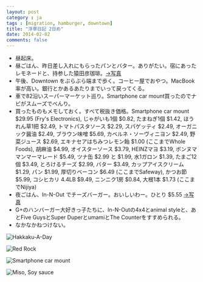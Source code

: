 ```yaml
---
layout: post
category : ja
tags : [migration, hamburger, downtown]
title: "浮草日記 2日め"
date: 2014-02-02
comments: false
---
```


* 昼起床。&nbsp;  
* 昼ごはん、昨日差し入れにもらったパンとバター。ありがたい。宿にあったレモネードと、持参した猿田彦珈琲。[->写真](http://instagram.com/p/j7cikQFDY1/)&nbsp;  
* 午後、Downtown をぶらぶら端まで歩く。コーヒー屋でおやつ。MacBook率が高い。銀行とかあるあたりまでいって戻ってくる。&nbsp;  
* 車で82沿いスーパーマーケット巡り。Smartphone car mount買ったのでナビがスムーズでべんり。 &nbsp;  
* 買ったものもメモしておく。すべて税抜き価格。Smartphone car mount $29.95 (Fry's Electronics), じゃがいも1個 $0.82, たまねぎ1個 $1.42, ほうれん草1把 $2.49, トマトパスタソース $2.29, スパゲッティ $2.49, オーガニック醤油 $2.49, ブラウン味噌 $5.69, カベルネ・ソーヴィニヨン $2.49, 野菜ジュース $2.69, エキナセアはちみつレモン飴 $1.00 (ここまでWhole Foods), 胡麻油 $4.99, オイスターソース $3.79, HEINZマヨ $3.19, ボンヌママンマーマレード $5.49, ツナ缶 $2.99 と $1.99, 水1ガロン $1.39, たまご12個 $3.49, とろけるチーズ $2.99, バター $3.49, カップアイスクリーム $1.29, パン $1.99, 厚切りベーコン $6.49 (ここまでSafeway), かつお節 $5.99, コシヒカリ 4.4LB $9.49, ニンニク1房 $0.84, 大根1本 $1.73 (ここまでNijiya)  
* 夜ごはん、In-N-Out でチーズバーガー。おいしいわー。ひとり $5.55 [->写真](http://instagram.com/p/j8Iy3zFDQH/)
* G+のハンバーガー大好きっ子たちに、In-N-Outの4x4とanimal styleと、あとFive GuysとSuper DuperとumamiとThe Counterをすすめられる。&nbsp; 
* なかなかねつけない。&nbsp;  

![Hakkaku-A-Day](https://lh6.googleusercontent.com/-JUpWfkZV3kM/Uu84O9yoC7I/AAAAAAABlwM/rBczVurE0ts/w620-h465-no/14+-+1)

![Red Rock](https://lh5.googleusercontent.com/-y0G07tz7tWk/Uu7g77p4KJI/AAAAAAABlsc/MQwhDLSK9wY/w620-h465-no/14+-+1)

![Smartphone car mount](https://lh4.googleusercontent.com/-1aOgEfIZWfw/Uu9EmoO3BBI/AAAAAAABlw8/F24i_xzDpS0/w620-h465-no/14+-+1)

![Miso, Soy sauce](https://lh5.googleusercontent.com/-MZS3JpqY0gY/UvVs3H-ctXI/AAAAAAAB3LQ/_3bSW2nM4Qc/w620-h465-no/P1140821.JPG)
